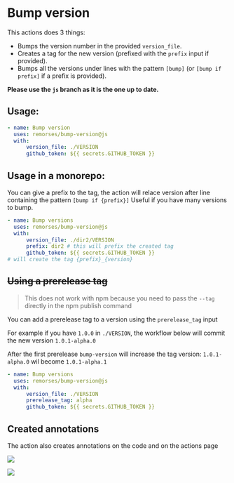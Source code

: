 # Bump version

This actions does 3 things:

-   Bumps the version number in the provided `version_file`.
-   Creates a tag for the new version (prefixed with the `prefix` input if provided).
-   Bumps all the versions under lines with the pattern `[bump]` (or `[bump if prefix]` if a prefix is provided).

**Please use the `js` branch as it is the one up to date.**

## Usage:

```yaml
- name: Bump version
  uses: remorses/bump-version@js
  with:
      version_file: ./VERSION
      github_token: ${{ secrets.GITHUB_TOKEN }}
```

## Usage in a monorepo:

You can give a prefix to the tag, the action will relace version after line containing the pattern `[bump if {prefix}]`
Useful if you have many versions to bump.

```yaml
- name: Bump versions
  uses: remorses/bump-version@js
  with:
      version_file: ./dir2/VERSION
      prefix: dir2 # this will prefix the created tag
      github_token: ${{ secrets.GITHUB_TOKEN }}
# will create the tag {prefix}_{version}
```

## ~~Using a prerelease tag~~

> This does not work with npm because you need to pass the `--tag` directly in the npm publish command

You can add a prerelease tag to a version using the `prerelease_tag` input

For example if you have `1.0.0` in `./VERSION`, the workflow below will commit the new version `1.0.1-alpha.0`

After the first prerelease `bump-version` will increase the tag version: `1.0.1-alpha.0` wil become `1.0.1-alpha.1`

```yaml
- name: Bump versions
  uses: remorses/bump-version@js
  with:
      version_file: ./VERSION
      prerelease_tag: alpha
      github_token: ${{ secrets.GITHUB_TOKEN }}
```

## Created annotations

The action also creates annotations on the code and on the actions page

![](https://raw.githubusercontent.com/remorses/bump-version/js/.github/1.png)

![](https://raw.githubusercontent.com/remorses/bump-version/js/.github/2.png)
